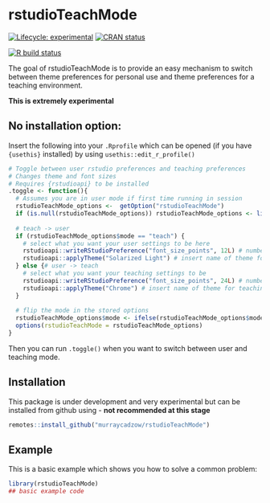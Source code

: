 
<!-- README.md is generated from README.Rmd. Please edit that file -->

# rstudioTeachMode

<!-- badges: start -->

[![Lifecycle:
experimental](https://img.shields.io/badge/lifecycle-experimental-orange.svg)](https://www.tidyverse.org/lifecycle/#experimental)
[![CRAN
status](https://www.r-pkg.org/badges/version/rstudioTeachMode)](https://CRAN.R-project.org/package=rstudioTeachMode)
<!--[![Codecov test coverage](https://codecov.io/gh/murraycadzow/rstudioTeachMode/branch/master/graph/badge.svg)](https://codecov.io/gh/murraycadzow/rstudioTeachMode?branch=master) -->
[![R build
status](https://github.com/murraycadzow/rstudioTeachMode/workflows/R-CMD-check/badge.svg)](https://github.com/murraycadzow/rstudioTeachMode/actions)
<!-- badges: end -->

The goal of rstudioTeachMode is to provide an easy mechanism to switch
between theme preferences for personal use and theme preferences for a
teaching environment.

**This is extremely experimental**

## No installation option:

Insert the following into your `.Rprofile` which can be opened (if you
have `{usethis}` installed) by using `usethis::edit_r_profile()`

``` r
# Toggle between user rstudio preferences and teaching preferences
# Changes theme and font sizes
# Requires {rstudioapi} to be installed
.toggle <- function(){
  # Assumes you are in user mode if first time running in session
  rstudioTeachMode_options <-  getOption("rstudioTeachMode")
  if (is.null(rstudioTeachMode_options)) rstudioTeachMode_options <- list(mode = "user")
  
  # teach -> user
  if (rstudioTeachMode_options$mode == "teach") {
    # select what you want your user settings to be here
    rstudioapi::writeRStudioPreference("font_size_points", 12L) # number has to be integer
    rstudioapi::applyTheme("Solarized Light") # insert name of theme for user here
  } else {# user -> teach
    # select what you want your teaching settings to be
    rstudioapi::writeRStudioPreference("font_size_points", 24L) # number has to be integer
    rstudioapi::applyTheme("Chrome") # insert name of theme for teaching here
  }
  
  # flip the mode in the stored options
  rstudioTeachMode_options$mode <- ifelse(rstudioTeachMode_options$mode == "teach", "user", "teach")
  options(rstudioTeachMode = rstudioTeachMode_options)
}
```

Then you can run `.toggle()` when you want to switch between user and
teaching mode.

## Installation

This package is under development and very experimental but can be
installed from github using - **not recommended at this stage**

``` r
remotes::install_github("murraycadzow/rstudioTeachMode")
```

## Example

This is a basic example which shows you how to solve a common problem:

``` r
library(rstudioTeachMode)
## basic example code
```
